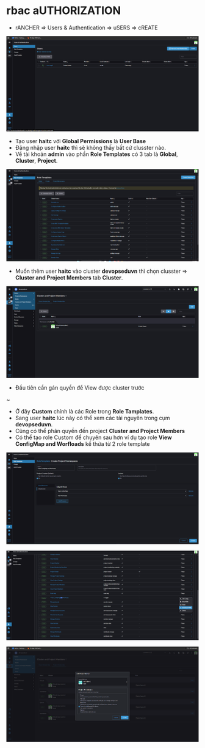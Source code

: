# rbac aUTHORIZATION

- rANCHER => Users & Authentication => uSERS => cREATE

![](./images/1.png)

- Tạo user **haitc** với **Global Permissions** là **User Base**
- Đăng nhập user **haitc** thì sẽ không thấy bất cứ clusster nào.
- Về tài khoản **admin** vào phần **Role Templates** có 3 tab là **Global**, **Cluster**, **Project**.

![](./images/2.png)

- Muốn thêm user **haitc** vào cluster **devopseduvn** thì chọn clusster => **Cluster and Project Members** tab **Cluster**.

![](./images/3.png)

- Đầu tiên cần gán quyền để View được cluster trước

~[](./images/4.png)

- Ở đây **Custom** chính là các Role trong **Role Tamplates**.
- Sang user **haitc** lúc này có thể xem các tài nguyên trong cụm **devopseduvn**.
- Cũng có thể phân quyền đến project **Cluster and Project Members**
- Có thể tạo role Custom để chuyên sau hơn ví dụ tạo role **View ConfigMap and Worfloads** kế thừa từ 2 role template 

![](./images/6.png)

![](./images/7.png)

![](./images/8.png)